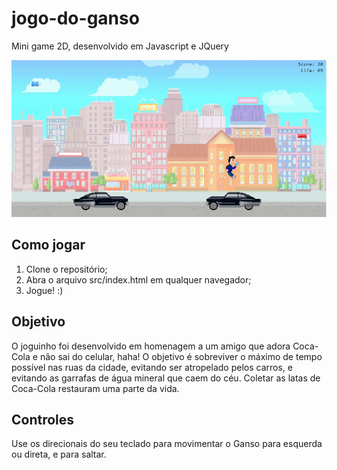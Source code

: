 # jogo-do-ganso

Mini game 2D, desenvolvido em Javascript e JQuery

![Screenshot](./Screenshot.jpg)

## Como jogar

1. Clone o repositório;
2. Abra o arquivo src/index.html em qualquer navegador;
3. Jogue! :)

## Objetivo

O joguinho foi desenvolvido em homenagem a um amigo que adora Coca-Cola e não sai do celular, haha!
O objetivo é sobreviver o máximo de tempo possível nas ruas da cidade, evitando ser atropelado pelos carros, e evitando as garrafas de água mineral que caem do céu.
Coletar as latas de Coca-Cola restauram uma parte da vida.

## Controles

Use os direcionais do seu teclado para movimentar o Ganso para esquerda ou direta, e para saltar.
